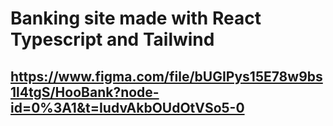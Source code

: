 # Banking site made with React Typescript and Tailwind

## https://www.figma.com/file/bUGIPys15E78w9bs1l4tgS/HooBank?node-id=0%3A1&t=IudvAkbOUdOtVSo5-0
